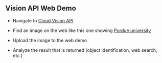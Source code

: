 

## Vision API Web Demo

* Navigate to [Cloud Vision API](https://cloud.google.com/vision/#vision-api-demo)

* Find an image on the web like this one showing [Purdue university](http://www.purdue.edu/purdue/images/audience/about-banner.jpg)

* Upload the image to the web demo

* Analyze the result that is returned (object identification, web search, etc.)
